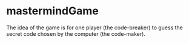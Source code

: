# mastermindGame
The idea of the game is for one player (the code-breaker) to guess the secret code chosen by the computer (the code-maker).
